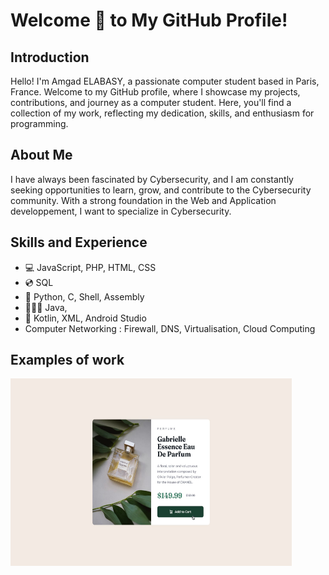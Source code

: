 # Welcome 👋 to My GitHub Profile!

## Introduction
Hello! I'm Amgad ELABASY, a passionate computer student based in Paris, France. Welcome to my GitHub profile, where I showcase my projects, contributions, and journey as a computer student. Here, you'll find a collection of my work, reflecting my dedication, skills, and enthusiasm for programming.

## About Me
I have always been fascinated by Cybersecurity, and I am constantly seeking opportunities to learn, grow, and contribute to the Cybersecurity community. With a strong foundation in the Web and Application developpement, I want to specialize in Cybersecurity.

## Skills and Experience
* 💻 JavaScript, PHP, HTML, CSS
* 💿 SQL
* 🐍 Python, C, Shell, Assembly
* 🧑🏻‍💻 Java, 
* 📱 Kotlin, XML, Android Studio
* Computer Networking : Firewall, DNS, Virtualisation, Cloud Computing

## Examples of work
<img src="https://github.com/AmgadELABASY/product-preview-card-component/blob/main/design/active-states.jpg" width=450px height=300px>
